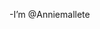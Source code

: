-I’m @Anniemallete


<!---
Anniemallete/Anniemallete is a ✨ special ✨ repository because its `README.md` (this file) appears on your GitHub profile.
You can click the Preview link to take a look at your changes.
--->
